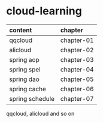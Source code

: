 # cloud-learning

| content                 | chapter    |
|:----------------------- |:---------- |
| qqcloud		  | chapter-01 |
| alicloud		  | chapter-02 |
| spring aop              | chapter-03 |
| spring spel             | chapter-04 |
| spring dao              | chapter-05 |
| spring cache            | chapter-06 |
| spring schedule         | chapter-07 |



qqcloud, alicloud and so on 
